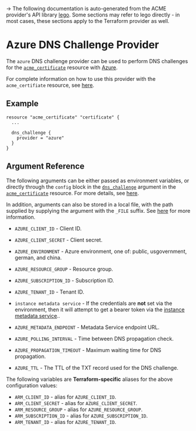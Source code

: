 -> The following documentation is auto-generated from the ACME
provider's API library [lego](https://go-acme.github.io/lego/).  Some
sections may refer to lego directly - in most cases, these sections
apply to the Terraform provider as well.

# Azure DNS Challenge Provider

The `azure` DNS challenge provider can be used to perform DNS challenges for
the [`acme_certificate`][resource-acme-certificate] resource with
[Azure](https://azure.microsoft.com/services/dns/).

[resource-acme-certificate]: /docs/providers/acme/r/certificate.html

For complete information on how to use this provider with the `acme_certifiate`
resource, see [here][resource-acme-certificate-dns-challenges].

[resource-acme-certificate-dns-challenges]: /docs/providers/acme/r/certificate.html#using-dns-challenges

## Example

```hcl
resource "acme_certificate" "certificate" {
  ...

  dns_challenge {
    provider = "azure"
  }
}
```
## Argument Reference

The following arguments can be either passed as environment variables, or
directly through the `config` block in the
[`dns_challenge`][resource-acme-certificate-dns-challenge-arg] argument in the
[`acme_certificate`][resource-acme-certificate] resource. For more details, see
[here][resource-acme-certificate-dns-challenges].

[resource-acme-certificate-dns-challenge-arg]: /docs/providers/acme/r/certificate.html#dns_challenge

In addition, arguments can also be stored in a local file, with the path
supplied by supplying the argument with the `_FILE` suffix. See
[here][acme-certificate-file-arg-example] for more information.

[acme-certificate-file-arg-example]: /docs/providers/acme/r/certificate.html#using-variable-files-for-provider-arguments

* `AZURE_CLIENT_ID` - Client ID.
* `AZURE_CLIENT_SECRET` - Client secret.
* `AZURE_ENVIRONMENT` - Azure environment, one of: public, usgovernment, german, and china.
* `AZURE_RESOURCE_GROUP` - Resource group.
* `AZURE_SUBSCRIPTION_ID` - Subscription ID.
* `AZURE_TENANT_ID` - Tenant ID.
* `instance metadata service` - If the credentials are **not** set via the environment, then it will attempt to get a bearer token via the [instance metadata service](https://docs.microsoft.com/en-us/azure/virtual-machines/windows/instance-metadata-service)..

* `AZURE_METADATA_ENDPOINT` - Metadata Service endpoint URL.
* `AZURE_POLLING_INTERVAL` - Time between DNS propagation check.
* `AZURE_PROPAGATION_TIMEOUT` - Maximum waiting time for DNS propagation.
* `AZURE_TTL` - The TTL of the TXT record used for the DNS challenge.

The following variables are **Terraform-specific** aliases for the above
configuration values:


* `ARM_CLIENT_ID` - alias for `AZURE_CLIENT_ID`.
* `ARM_CLIENT_SECRET` - alias for `AZURE_CLIENT_SECRET`.
* `ARM_RESOURCE_GROUP` - alias for `AZURE_RESOURCE_GROUP`.
* `ARM_SUBSCRIPTION_ID` - alias for `AZURE_SUBSCRIPTION_ID`.
* `ARM_TENANT_ID` - alias for `AZURE_TENANT_ID`.


